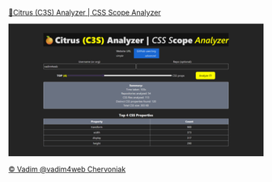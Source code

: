 
[🍊Citrus (C3S) Analyzer | CSS Scope Analyzer](https://vadim4web.github.io/citrus/)

<img src="https://github.com/vadim4web/citrus/blob/main/citrus.png">

[© Vadim @vadim4web Chervoniak](https://github.com/vadim4web/citrus/blob/main/LICENSE)